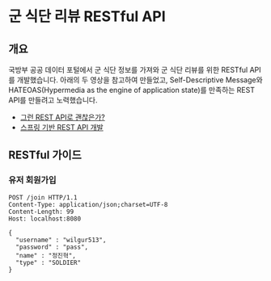 # 군 식단 리뷰 RESTful API

## 개요
국방부 공공 데이터 포털에서 군 식단 정보를 가져와 군 식단 리뷰를 위한 RESTful API를 개발했습니다. 아래의 두 영상을 참고하여 만들었고, Self-Descriptive Message와 HATEOAS(Hypermedia as the engine of application state)를 만족하는 REST API를 만들려고 노력했습니다.<br>

* [그런 REST API로 괜찮은가?](https://www.youtube.com/watch?v=RP_f5dMoHFc&t=1s)
* [스프링 기반 REST API 개발](https://www.inflearn.com/course/spring_rest-api/dashboard)

## RESTful 가이드

### 유저 회원가입
```
POST /join HTTP/1.1
Content-Type: application/json;charset=UTF-8
Content-Length: 99
Host: localhost:8080

{
  "username" : "wilgur513",
  "password" : "pass",
  "name" : "정진혁",
  "type" : "SOLDIER"
}
```

